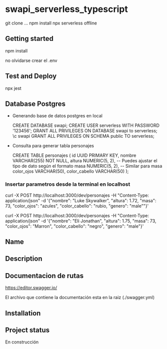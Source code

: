 # swapi_serverless_typescript

git clone ...
npm install
npx serverless offline

## Getting started
npm install

no olvidarse crear el .env

## Test and Deploy
npx jest

## Database Postgres

* Generando base de datos postgres en local

  CREATE DATABASE swapi;
  CREATE USER serverless WITH PASSWORD '123456';
  GRANT ALL PRIVILEGES ON DATABASE swapi to serverless;
  \c swapi
  GRANT ALL PRIVILEGES ON SCHEMA public TO serverless;

* Consulta para generar tabla personajes

  CREATE TABLE personajes (
    id UUID PRIMARY KEY,
    nombre VARCHAR(255) NOT NULL,
    altura NUMERIC(5, 2),  -- Puedes ajustar el tipo de dato según el formato
    masa NUMERIC(5, 2),    -- Similar para masa
    color_ojos VARCHAR(50),
    color_cabello VARCHAR(50)
  );


### Insertar parametros desde la terminal en localhost
curl -X POST http://localhost:3000/dev/personajes -H "Content-Type: application/json" -d '{"nombre": "Luke Skywalker", "altura": 1.72, "masa": 73, "color_ojos": "azules", "color_cabello": "rubio, "genero": "male""}'

curl -X POST http://localhost:3000/dev/personajes -H "Content-Type: application/json" -d '{"nombre": "Eli Jonathan", "altura": 1.75, "masa": 73, "color_ojos": "Marron", "color_cabello": "negro", "genero": "male"}'

## Name

## Description


## Documentacion de rutas

https://editor.swagger.io/

El archivo que contiene la documentación esta en la raiz (./swagger.yml)

## Installation


## Project status
En construcción
